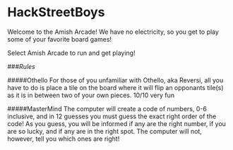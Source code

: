 # HackStreetBoys

Welcome to the Amish Arcade!  We have no electricity, so you get to play some of your favorite board games!


Select Amish Arcade to run and get playing!


###*Rules*

#####Othello
For those of you unfamiliar with Othello, aka Reversi, all you have to do is place a tile on the board where it will flip an opponants tile(s) as it is in between two of your own pieces.  10/10 very fun

#####MasterMind
The computer will create a code of numbers, 0-6 inclusive, and in 12 guesses you must guess the exact right order of the code!  As you guess, you will be informed if any are the right number, if you are so lucky, and if any are in the right spot.  The computer will not, however, tell you which ones are right!

